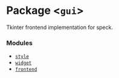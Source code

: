 Package \<`gui`\>
=================
Tkinter frontend implementation for speck.


### Modules
- [`style`](style.md)
- [`widget`](widget.md)
- [`frontend`](frontend.md)
